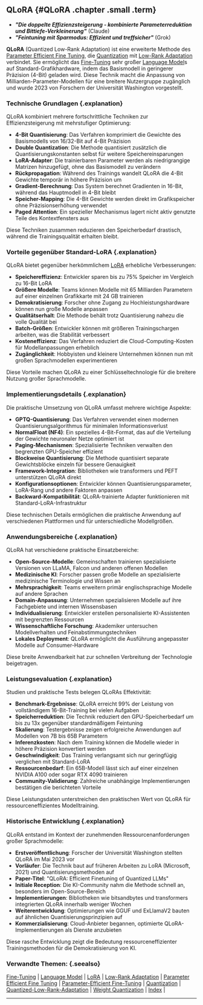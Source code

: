 ## QLoRA {#QLoRA .chapter .small .term}

- ***"Die doppelte Effizienzsteigerung - kombinierte Parameterreduktion und Bittiefe-Verkleinerung"***  (Claude)
- ***"Feintuning mit Sparmodus: Effizient und treffsicher"*** (Grok)

**QLoRA** (Quantized Low-Rank Adaptation) ist eine erweiterte Methode des [Parameter Efficient Fine Tuning](#Parameter-Efficient-Fine-Tuning), die [Quantization](#Quantization) mit [Low-Rank Adaptation](#Low-Rank-Adaptation) verbindet.
Sie ermöglicht das [Fine-Tuning](#Fine-Tuning) sehr großer [Language Model](#Language-Model)s auf Standard-Grafikhardware, indem das Basismodell in geringerer Präzision (4-Bit) geladen wird.
Diese Technik macht die Anpassung von Milliarden-Parameter-Modellen für eine breitere Nutzergruppe zugänglich und wurde 2023 von Forschern der Universität Washington vorgestellt.

### Technische Grundlagen {.explanation}

QLoRA kombiniert mehrere fortschrittliche Techniken zur Effizienzsteigerung mit mehrstufiger Optimierung:

- **4-Bit Quantisierung**: Das Verfahren komprimiert die Gewichte des Basismodells von 16/32-Bit auf 4-Bit Präzision
- **Double Quantization**: Die Methode quantisiert zusätzlich die Quantisierungskonstanten selbst für weitere Speichereinsparungen
- **LoRA-Adapter**: Die trainierbaren Parameter werden als niedrigrangige Matrizen hinzugefügt, ohne das Basismodell zu verändern
- **Rückpropagation**: Während des Trainings wandelt QLoRA die 4-Bit Gewichte temporär in höhere Präzision um
- **Gradient-Berechnung**: Das System berechnet Gradienten in 16-Bit, während das Hauptmodell in 4-Bit bleibt
- **Speicher-Mapping**: Die 4-Bit Gewichte werden direkt im Grafikspeicher ohne Präzisionserhöhung verwendet
- **Paged Attention**: Ein spezieller Mechanismus lagert nicht aktiv genutzte Teile des Kontextfensters aus

Diese Techniken zusammen reduzieren den Speicherbedarf drastisch, während die Trainingsqualität erhalten bleibt.

### Vorteile gegenüber Standard-LoRA {.explanation}

QLoRA bietet gegenüber herkömmlichem [LoRA](#LoRA) erhebliche Verbesserungen:

- **Speichereffizienz**: Entwickler sparen bis zu 75% Speicher im Vergleich zu 16-Bit LoRA
- **Größere Modelle**: Teams können Modelle mit 65 Milliarden Parametern auf einer einzelnen Grafikkarte mit 24 GB trainieren
- **Demokratisierung**: Forscher ohne Zugang zu Hochleistungshardware können nun große Modelle anpassen
- **Qualitätserhalt**: Die Methode behält trotz Quantisierung nahezu die volle Qualität bei
- **Batch-Größen**: Entwickler können mit größeren Trainingschargen arbeiten, was die Stabilität verbessert
- **Kosteneffizienz**: Das Verfahren reduziert die Cloud-Computing-Kosten für Modellanpassungen erheblich
- **Zugänglichkeit**: Hobbyisten und kleinere Unternehmen können nun mit großen Sprachmodellen experimentieren

Diese Vorteile machen QLoRA zu einer Schlüsseltechnologie für die breitere Nutzung großer Sprachmodelle.

### Implementierungsdetails {.explanation}

Die praktische Umsetzung von QLoRA umfasst mehrere wichtige Aspekte:

- **GPTQ-Quantisierung**: Das Verfahren verwendet einen modernen Quantisierungsalgorithmus für minimalen Informationsverlust
- **NormalFloat (NF4)**: Ein spezielles 4-Bit-Format, das auf die Verteilung der Gewichte neuronaler Netze optimiert ist
- **Paging-Mechanismen**: Spezialisierte Techniken verwalten den begrenzten GPU-Speicher effizient
- **Blockweise Quantisierung**: Die Methode quantisiert separate Gewichtsblöcke einzeln für bessere Genauigkeit
- **Framework-Integration**: Bibliotheken wie transformers und PEFT unterstützen QLoRA direkt
- **Konfigurationsoptionen**: Entwickler können Quantisierungsparameter, LoRA-Rang und andere Faktoren anpassen
- **Backward-Kompatibilität**: QLoRA-trainierte Adapter funktionieren mit Standard-LoRA-Infrastruktur

Diese technischen Details ermöglichen die praktische Anwendung auf verschiedenen Plattformen und für unterschiedliche Modellgrößen.

### Anwendungsbereiche {.explanation}

QLoRA hat verschiedene praktische Einsatzbereiche:

- **Open-Source-Modelle**: Gemeinschaften trainieren spezialisierte Versionen von LLaMA, Falcon und anderen offenen Modellen
- **Medizinische KI**: Forscher passen große Modelle an spezialisierte medizinische Terminologie und Wissen an
- **Mehrsprachigkeit**: Teams erweitern primär englischsprachige Modelle auf andere Sprachen
- **Domain-Anpassung**: Unternehmen spezialisieren Modelle auf ihre Fachgebiete und internen Wissensbasen
- **Individualisierung**: Entwickler erstellen personalisierte KI-Assistenten mit begrenzten Ressourcen
- **Wissenschaftliche Forschung**: Akademiker untersuchen Modellverhalten und Feinabstimmungstechniken
- **Lokales Deployment**: QLoRA ermöglicht die Ausführung angepasster Modelle auf Consumer-Hardware

Diese breite Anwendbarkeit hat zur schnellen Verbreitung der Technologie beigetragen.

### Leistungsevaluation {.explanation}

Studien und praktische Tests belegen QLoRAs Effektivität:

- **Benchmark-Ergebnisse**: QLoRA erreicht 99% der Leistung von vollständigem 16-Bit-Training bei vielen Aufgaben
- **Speicherreduktion**: Die Technik reduziert den GPU-Speicherbedarf um bis zu 13x gegenüber standardmäßigem Feintuning
- **Skalierung**: Testergebnisse zeigen erfolgreiche Anwendungen auf Modellen von 7B bis 65B Parametern
- **Inferenzkosten**: Nach dem Training können die Modelle wieder in höhere Präzision konvertiert werden
- **Geschwindigkeit**: Das Training verlangsamt sich nur geringfügig verglichen mit Standard-LoRA
- **Ressourcenbedarf**: Ein 65B-Modell lässt sich auf einer einzelnen NVIDIA A100 oder sogar RTX 4090 trainieren
- **Community-Validierung**: Zahlreiche unabhängige Implementierungen bestätigen die berichteten Vorteile

Diese Leistungsdaten unterstreichen den praktischen Wert von QLoRA für ressourceneffizientes Modelltraining.

### Historische Entwicklung {.explanation}

QLoRA entstand im Kontext der zunehmenden Ressourcenanforderungen großer Sprachmodelle:

- **Erstveröffentlichung**: Forscher der Universität Washington stellten QLoRA im Mai 2023 vor
- **Vorläufer**: Die Technik baut auf früheren Arbeiten zu LoRA (Microsoft, 2021) und Quantisierungsmethoden auf
- **Paper-Titel**: "QLoRA: Efficient Finetuning of Quantized LLMs"
- **Initiale Reception**: Die KI-Community nahm die Methode schnell an, besonders im Open-Source-Bereich
- **Implementierungen**: Bibliotheken wie bitsandbytes und transformers integrierten QLoRA innerhalb weniger Wochen
- **Weiterentwicklung**: Optimierungen wie GGUF und ExLlamaV2 bauten auf ähnlichen Quantisierungsprinzipien auf
- **Kommerzialisierung**: Cloud-Anbieter begannen, optimierte QLoRA-Implementierungen als Dienste anzubieten

Diese rasche Entwicklung zeigt die Bedeutung ressourceneffizienter Trainingsmethoden für die Demokratisierung von KI.

### Verwandte Themen: {.seealso}

[Fine-Tuning](#Fine-Tuning) |
[Language Model](#Language-Model) |
[LoRA](#LoRA) |
[Low-Rank Adaptation](#Low-Rank-Adaptation) |
[Parameter Efficient Fine Tuning](#Parameter-Efficient-Fine-Tuning) |
[Parameter-Efficient Fine-Tuning](#Parameter-Efficient-Fine-Tuning) |
[Quantization](#Quantization) |
[Quantized-Low-Rank-Adaptation](#Quantized-Low-Rank-Adaptation) |
[Weight Quantization](#Weight-Quantization) |
[Index](#Index) |

----


